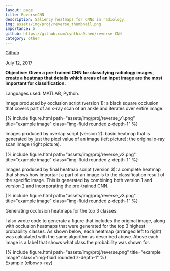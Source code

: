 ```yaml
---
layout: page
title: ReverseCNN
description: Saliency heatmaps for CNNs in radiology.
img: assets/img/proj/reverse_thumbnail.png
importance: 5
github: https://github.com/cynthia9chen/reverse-CNN
category: other
---
```


<!-- https://docs.google.com/document/d/1nlTzhBqsH08EW5pw6BPjItdNZZqnVVDIfi1HAb0XoQA/edit#heading=h.ethmyocbc4cz -->

<div class = "projheader">
    <div class="links"><a href='https://github.com/cynthia9chen/reverse-CNN' class="btn z-depth-0" role="button"> <i class="fab fa-github gh-icon"></i> Github</a></div>
</div>

July 12, 2017

<b>Objective: Given a pre-trained CNN for classifying radiology images, create a heatmap that details which areas of an input image are the most important for classification.</b>

Languages used: MATLAB, Python.

Image produced by occlusion script (version 1): a black square occlusion that covers part of an x-ray scan of an ankle and iterates over entire image.

<div class="row justify-content-sm-center">
    <div class="col-sm-4 mt-3 mt-md-0">
        {% include figure.html path="assets/img/proj/reverse_v1.png" title="example image" class="img-fluid rounded z-depth-1" %}
    </div>
</div>

Images produced by overlap script (version 2): basic heatmap that is generated by just the pixel value of an image (left picture); the original x-ray scan image (right picture).
<div class="row justify-content-sm-center">
    <div class="col-sm-8 mt-3 mt-md-0">
        {% include figure.html path="assets/img/proj/reverse_v2.png" title="example image" class="img-fluid rounded z-depth-1" %}
    </div>
</div>

Images produced by final heatmap script (version 3): a complete heatmap that shows how important a part of an image is to the classification result of the specific image. This is generated by combining both version 1 and version 2 and incorporating the pre-trained CNN.
<div class="row justify-content-sm-center">
    <div class="col-sm-8 mt-3 mt-md-0">
        {% include figure.html path="assets/img/proj/reverse_v3.png" title="example image" class="img-fluid rounded z-depth-1" %}
    </div>
</div>

<!-- Original Image
Heatmap
Classification 


Foot, Lateral


Ankle, Lateral


Elbow, Lateral


Ankle, AP -->


Generating occlusion heatmaps for the top 3 classes:

I also wrote code to generate a figure that includes the original image, along with occlusion heatmaps that were generated for the top 3 highest probability classes. As shown below, each heatmap (arranged left to right) was calculated with the same algorithm as described above. Above each image is a label that shows what class the probability was shown for.


<div class="row justify-content-sm-center">
    <div class="col-sm-10 mt-3 mt-md-0">
        {% include figure.html path="assets/img/proj/reverse.png" title="example image" class="img-fluid rounded z-depth-1" %}
    </div>
</div>
<div class="caption">
    Example (elbow x-ray)
</div>